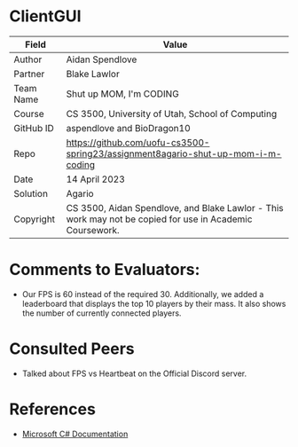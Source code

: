 # ClientGUI

| Field     | Value                                                        |
| --------- | ------------------------------------------------------------ |
| Author    | Aidan Spendlove                                              |
| Partner   | Blake Lawlor                                                 |
| Team Name | Shut up MOM, I'm CODING                                      |
| Course    | CS 3500, University of Utah, School of Computing             |
| GitHub ID | aspendlove and BioDragon10                                   |
| Repo      | https://github.com/uofu-cs3500-spring23/assignment8agario-shut-up-mom-i-m-coding |
| Date      | 14 April 2023                                                |
| Solution  | Agario                                                       |
| Copyright | CS 3500, Aidan Spendlove, and Blake Lawlor - This work may not be copied for use in Academic Coursework. |

# Comments to Evaluators:

- Our FPS is 60 instead of the required 30. Additionally, we added a leaderboard that displays
 the top 10 players by their mass. It also shows the number of currently connected players.

# Consulted Peers

- Talked about FPS vs Heartbeat on the Official Discord server.

# References

- [Microsoft C# Documentation](https://learn.microsoft.com/en-us/dotnet/csharp/)
